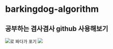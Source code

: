 # barkingdog-algorithm
 
## 공부하는 겸사겸사 github 사용해보기
<img src="https://img.shields.io/badge/C-61DAFB?style=flat-square&logo=C&logoColor=white"/>로 짜다가 포기
<img src="https://img.shields.io/badge/Python-#3776AB?style=flat-square&logo=Python&logoColor=white"/>
